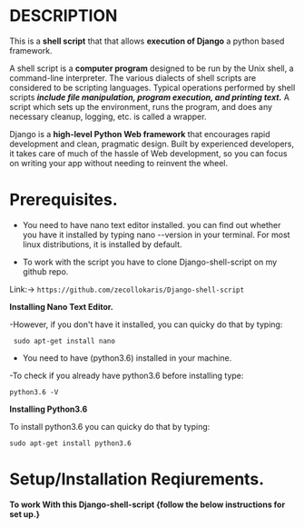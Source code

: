 # DESCRIPTION 

This is a **shell script** that that allows **execution of Django** a python based framework.

A shell script is a **computer program** designed to be run by the Unix shell, a command-line interpreter. The various dialects of shell scripts are considered to be scripting languages. Typical operations performed by shell scripts ***include file manipulation, program execution, and printing text.*** A script which sets up the environment, runs the program, and does any necessary cleanup, logging, etc. is called a wrapper.

Django is a **high-level Python Web framework** that encourages rapid development and clean, pragmatic design. Built by experienced developers, it takes care of much of the hassle of Web development, so you can focus on writing your app without needing to reinvent the wheel.


# Prerequisites.

* You need to have nano text editor installed. you can find out whether you have it installed by typing nano --version in your terminal. For most linux distributions, it is installed by default. 

* To work with the script you have to clone Django-shell-script on my github repo. 

Link:->  ```https://github.com/zecollokaris/Django-shell-script```

**Installing Nano Text Editor.**

-However, if you don't have it installed, you can quicky do that by typing:


```
 sudo apt-get install nano
```

* You need to have (python3.6) installed in your machine.

-To check if you already have python3.6 before installing type:



```
python3.6 -V
```

**Installing Python3.6**

To install python3.6 you can quicky do that by typing:



```
sudo apt-get install python3.6
```

# Setup/Installation Reqiurements.

**To work With this Django-shell-script {follow the below instructions for set up.}**

